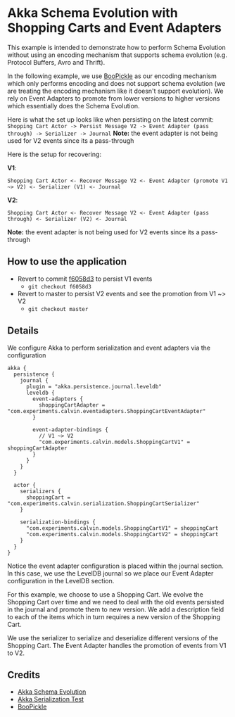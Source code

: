# Akka Schema Evolution with Shopping Carts and Event Adapters #
This example is intended to demonstrate how to perform Schema Evolution 
without using an encoding mechanism that supports schema evolution 
(e.g. Protocol Buffers, Avro and Thrift).

In the following example, we use [BooPickle](https://github.com/ochrons/boopickle) as our encoding mechanism 
which only performs encoding and does not support schema evolution 
(we are treating the encoding mechanism like it doesn't support evolution). 
We rely on Event Adapters to promote from lower versions to higher versions 
which essentially does the Schema Evolution.

Here is what the set up looks like when persisting on the latest commit:
`Shopping Cart Actor -> Persist Message V2 -> Event Adapter (pass through) -> Serializer -> Journal`
**Note:** the event adapter is not being used for V2 events since its a pass-through

Here is the setup for recovering:

**V1**:

`Shopping Cart Actor <- Recover Message V2 <- Event Adapter (promote V1 ~> V2) <- Serializer (V1) <- Journal`

**V2**:

`Shopping Cart Actor <- Recover Message V2 <- Event Adapter (pass through) <- Serializer (V2) <- Journal`

**Note:** the event adapter is not being used for V2 events since its a pass-through

## How to use the application ##
- Revert to commit [f6058d3](https://github.com/calvinlfer/Akka-Persistence-Schema-Evolution-Example/commit/f6058d3ade3c5b1b5c6e0c73adcddb9c0db3eb1a) to persist V1 events
    - `git checkout f6058d3`
- Revert to master to persist V2 events and see the promotion from V1 ~> V2
    - `git checkout master`

## Details ##
We configure Akka to perform serialization and event adapters via the configuration
```hocon
akka {
  persistence {
    journal {
      plugin = "akka.persistence.journal.leveldb"
      leveldb {
        event-adapters {
          shoppingCartAdapter = "com.experiments.calvin.eventadapters.ShoppingCartEventAdapter"
        }

        event-adapter-bindings {
          // V1 ~> V2
          "com.experiments.calvin.models.ShoppingCartV1" = shoppingCartAdapter
        }
      }
    }
  }

  actor {
    serializers {
      shoppingCart = "com.experiments.calvin.serialization.ShoppingCartSerializer"
    }

    serialization-bindings {
      "com.experiments.calvin.models.ShoppingCartV1" = shoppingCart
      "com.experiments.calvin.models.ShoppingCartV2" = shoppingCart
    }
  }
}
```
Notice the event adapter configuration is placed within the journal section. In this case, 
we use the LevelDB journal so we place our Event Adapter configuration in the LevelDB 
section.

For this example, we choose to use a Shopping Cart. We evolve the Shopping
Cart over time and we need to deal with the old events persisted in the
journal and promote them to new version. We add a description field to
each of the items which in turn requires a new version of the Shopping Cart.

We use the serializer to serialize and deserialize different versions of
the Shopping Cart. The Event Adapter handles the promotion of events from
V1 to V2.


## Credits ##
- [Akka Schema Evolution](http://doc.akka.io/docs/akka/current/scala/persistence-schema-evolution.html)
- [Akka Serialization Test](https://github.com/dnvriend/akka-serialization-test)
- [BooPickle](https://github.com/ochrons/boopickle)
